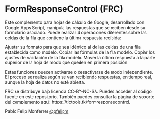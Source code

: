 # FormResponseControl (FRC)

Este complemento para hojas de cálculo de Google, desarrollado con Google Apps Script, manipula las respuestas que se reciben desde su formulario asociado. Puede realizar 4 operaciones diferentes sobre las celdas de la fila que contiene la última respuesta recibida:

Ajustar su formato para que sea idéntico al de las celdas de una fila establecida como modelo.
Copiar las fórmulas de la fila modelo.
Copiar los ajustes de validación de la fila modelo.
Mover la última respuesta a la parte superior de la hoja de modo que queden en primera posición.

Estas funciones pueden activarse o desactivarse de modo independiente. El proceso se realiza según se van recibiendo respuestas, en tiempo real, aunque la hoja de datos no esté abierta.

FRC se distribuye bajo licencia CC-BY-NC-SA. Puedes acceder al código fuente en este repositorio. También puedes consultar la página de soporte del complemento aquí: https://tictools.tk/formresponsecontrol.

Pablo Felip Monferrer
<a href="https://twitter.com/pfelipm">@pfelipm</a>

